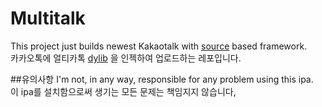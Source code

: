 # Multitalk
This project just builds newest Kakaotalk with [source](https://gitlab.com/alias20/multikatalkfix) based framework. <br>
카카오톡에 얼티카톡 [dylib](https://gitlab.com/alias20/multikatalkfix) 을 인젝하여 업로드하는 레포입니다. <br>

##유의사항
 I'm not, in any way, responsible for any problem using this ipa. <br>
이 ipa를 설치함으로써 생기는 모든 문제는 책임지지 않습니다, <br>
